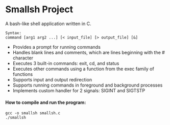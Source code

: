 # Smallsh Project

A bash-like shell application written in C.

	Syntax: 
	command [arg1 arg2 ...] [< input_file] [> output_file] [&]
* Provides a prompt for running commands 
* Handles blank lines and comments, which are lines beginning with the # character
* Executes 3 built-in commands: exit, cd, and status
* Executes other commands using a function from the exec family of functions
* Supports input and output redirection
* Supports running commands in foreground and background processes
* Implements custom handler for 2 signals: SIGINT and SIGTSTP

#### How to compile and run the program:

    gcc -o smallsh smallsh.c
	./smallsh
